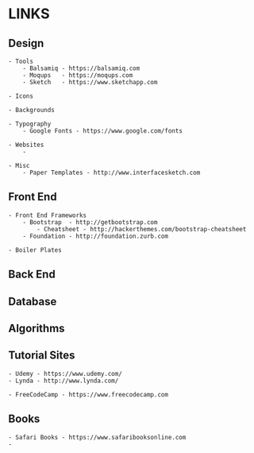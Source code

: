 # LINKS

Design
-------
    - Tools
        - Balsamiq - https://balsamiq.com
        - Moqups   - https://moqups.com
        - Sketch   - https://www.sketchapp.com

    - Icons

    - Backgrounds

    - Typography
        - Google Fonts - https://www.google.com/fonts

    - Websites
        -

    - Misc
        - Paper Templates - http://www.interfacesketch.com

Front End
----------

    - Front End Frameworks
        - Bootstrap  - http://getbootstrap.com
            - Cheatsheet - http://hackerthemes.com/bootstrap-cheatsheet
        - Foundation - http://foundation.zurb.com

    - Boiler Plates





Back End
--------

Database
--------

Algorithms
----------

Tutorial Sites
--------------
    - Udemy - https://www.udemy.com/
    - Lynda - http://www.lynda.com/

    - FreeCodeCamp - https://www.freecodecamp.com

Books
------
    - Safari Books - https://www.safaribooksonline.com
    -
